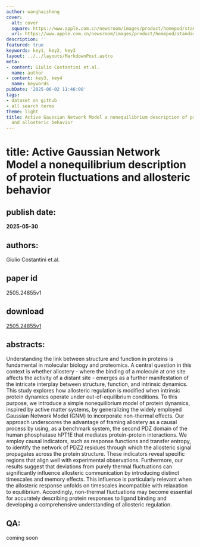 ```yaml
---
author: wanghaisheng
cover:
  alt: cover
  square: https://www.apple.com.cn/newsroom/images/product/homepod/standard/Apple-HomePod-hero-230118_big.jpg.large_2x.jpg
  url: https://www.apple.com.cn/newsroom/images/product/homepod/standard/Apple-HomePod-hero-230118_big.jpg.large_2x.jpg
description: ''
featured: true
keywords: key1, key2, key3
layout: ../../layouts/MarkdownPost.astro
meta:
- content: Giulio Costantini et.al.
  name: author
- content: key3, key4
  name: keywords
pubDate: '2025-06-02 11:46:00'
tags:
- dataset on github
- all search terms
theme: light
title: Active Gaussian Network Model a nonequilibrium description of protein fluctuations
  and allosteric behavior
---
```


# title: Active Gaussian Network Model a nonequilibrium description of protein fluctuations and allosteric behavior 
## publish date: 
**2025-05-30** 
## authors: 
  Giulio Costantini et.al. 
## paper id
2505.24855v1
## download
[2505.24855v1](http://arxiv.org/abs/2505.24855v1)
## abstracts:
Understanding the link between structure and function in proteins is fundamental in molecular biology and proteomics. A central question in this context is whether allostery - where the binding of a molecule at one site affects the activity of a distant site - emerges as a further manifestation of the intricate interplay between structure, function, and intrinsic dynamics. This study explores how allosteric regulation is modified when intrinsic protein dynamics operate under out-of-equilibrium conditions. To this purpose, we introduce a simple nonequilibrium model of protein dynamics, inspired by active matter systems, by generalizing the widely employed Gaussian Network Model (GNM) to incorporate non-thermal effects. Our approach underscores the advantage of framing allostery as a causal process by using, as a benchmark system, the second PDZ domain of the human phosphatase hPT1E that mediates protein-protein interactions. We employ causal indicators, such as response functions and transfer entropy, to identify the network of PDZ2 residues through which the allosteric signal propagates across the protein structure. These indicators reveal specific regions that align well with experimental observations. Furthermore, our results suggest that deviations from purely thermal fluctuations can significantly influence allosteric communication by introducing distinct timescales and memory effects. This influence is particularly relevant when the allosteric response unfolds on timescales incompatible with relaxation to equilibrium. Accordingly, non-thermal fluctuations may become essential for accurately describing protein responses to ligand binding and developing a comprehensive understanding of allosteric regulation.
## QA:
coming soon

